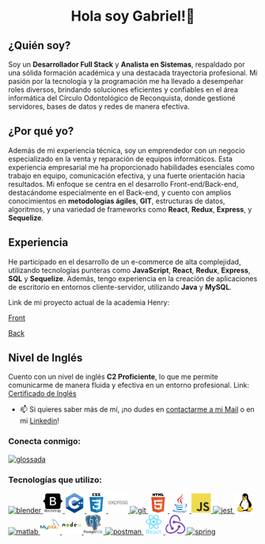 <h1 align="center">Hola soy Gabriel!👋</h1>
<h3 align="center"><h2>¿Quién soy?</h2> <p>Soy un <strong>Desarrollador Full Stack</strong> y <strong>Analista en Sistemas</strong>, respaldado por una sólida formación académica y una destacada trayectoria profesional. Mi pasión por la tecnología y la programación me ha llevado a desempeñar roles diversos, brindando soluciones eficientes y confiables en el área informática del Círculo Odontológico de Reconquista, donde gestioné servidores, bases de datos y redes de manera efectiva.</p> <h2>¿Por qué yo?</h2> <p>Además de mi experiencia técnica, soy un emprendedor con un negocio especializado en la venta y reparación de equipos informáticos. Esta experiencia empresarial me ha proporcionado habilidades esenciales como trabajo en equipo, comunicación efectiva, y una fuerte orientación hacia resultados. Mi enfoque se centra en el desarrollo Front-end/Back-end, destacándome especialmente en el Back-end, y cuento con amplios conocimientos en <strong>metodologías ágiles</strong>, <strong>GIT</strong>, estructuras de datos, algoritmos, y una variedad de frameworks como <strong>React</strong>, <strong>Redux</strong>, <strong>Express</strong>, y <strong>Sequelize</strong>.</p> <h2>Experiencia</h2> <p>He participado en el desarrollo de un e-commerce de alta complejidad, utilizando tecnologías punteras como <strong>JavaScript</strong>, <strong>React</strong>, <strong>Redux</strong>, <strong>Express</strong>, <strong>SQL</strong> y <strong>Sequelize</strong>. Además, tengo experiencia en la creación de aplicaciones de escritorio en entornos cliente-servidor, utilizando <strong>Java</strong> y <strong>MySQL</strong>.</p>Link de mi proyecto actual de la academia Henry: <p><a href="https://github.com/MatiasIvanM/Super-market-Repo-FrontEnd" target="_blank">Front</a><p> <p><a href="https://github.com/alemannc/Super-market-shop" target="_blank">Back</a><p> <p> <h2>Nivel de Inglés</h2> <p>Cuento con un nivel de inglés <strong>C2 Proficiente</strong>, lo que me permite comunicarme de manera fluida y efectiva en un entorno profesional. Link: <a href="https://www.efset.org/cert/KeZwRB" target="_blank">Certificado de Inglés</a></p></h3>


- 📫 Si quieres saber más de mí, ¡no dudes en <a href="mailto:gabriellossada@gmail.com">contactarme a mi Mail</a> o en mi <a href="https://www.linkedin.com/in/glossada/" target="_blank">Linkedin</a>!

<h3 align="left">Conecta conmigo:</h3>
<p align="left">
<a href="https://linkedin.com/in/glossada" target="blank"><img align="center" src="https://raw.githubusercontent.com/rahuldkjain/github-profile-readme-generator/master/src/images/icons/Social/linked-in-alt.svg" alt="glossada" height="30" width="40" /></a>
</p>

<h3 align="left">Tecnologías que utilizo:</h3>
<p align="left"> <a href="https://www.blender.org/" target="_blank" rel="noreferrer"> <img src="https://download.blender.org/branding/community/blender_community_badge_white.svg" alt="blender" width="40" height="40"/> </a> <a href="https://getbootstrap.com" target="_blank" rel="noreferrer"> <img src="https://raw.githubusercontent.com/devicons/devicon/master/icons/bootstrap/bootstrap-plain-wordmark.svg" alt="bootstrap" width="40" height="40"/> </a> <a href="https://www.w3schools.com/cpp/" target="_blank" rel="noreferrer"> <img src="https://raw.githubusercontent.com/devicons/devicon/master/icons/cplusplus/cplusplus-original.svg" alt="cplusplus" width="40" height="40"/> </a> <a href="https://www.w3schools.com/css/" target="_blank" rel="noreferrer"> <img src="https://raw.githubusercontent.com/devicons/devicon/master/icons/css3/css3-original-wordmark.svg" alt="css3" width="40" height="40"/> </a> <a href="https://expressjs.com" target="_blank" rel="noreferrer"> <img src="https://raw.githubusercontent.com/devicons/devicon/master/icons/express/express-original-wordmark.svg" alt="express" width="40" height="40"/> </a> <a href="https://git-scm.com/" target="_blank" rel="noreferrer"> <img src="https://www.vectorlogo.zone/logos/git-scm/git-scm-icon.svg" alt="git" width="40" height="40"/> </a> <a href="https://www.w3.org/html/" target="_blank" rel="noreferrer"> <img src="https://raw.githubusercontent.com/devicons/devicon/master/icons/html5/html5-original-wordmark.svg" alt="html5" width="40" height="40"/> </a> <a href="https://www.java.com" target="_blank" rel="noreferrer"> <img src="https://raw.githubusercontent.com/devicons/devicon/master/icons/java/java-original.svg" alt="java" width="40" height="40"/> </a> <a href="https://developer.mozilla.org/en-US/docs/Web/JavaScript" target="_blank" rel="noreferrer"> <img src="https://raw.githubusercontent.com/devicons/devicon/master/icons/javascript/javascript-original.svg" alt="javascript" width="40" height="40"/> </a> <a href="https://jestjs.io" target="_blank" rel="noreferrer"> <img src="https://www.vectorlogo.zone/logos/jestjsio/jestjsio-icon.svg" alt="jest" width="40" height="40"/> </a> <a href="https://www.linux.org/" target="_blank" rel="noreferrer"> <img src="https://raw.githubusercontent.com/devicons/devicon/master/icons/linux/linux-original.svg" alt="linux" width="40" height="40"/> </a> <a href="https://www.mathworks.com/" target="_blank" rel="noreferrer"> <img src="https://upload.wikimedia.org/wikipedia/commons/2/21/Matlab_Logo.png" alt="matlab" width="40" height="40"/> </a> <a href="https://www.mysql.com/" target="_blank" rel="noreferrer"> <img src="https://raw.githubusercontent.com/devicons/devicon/master/icons/mysql/mysql-original-wordmark.svg" alt="mysql" width="40" height="40"/> </a> <a href="https://nodejs.org" target="_blank" rel="noreferrer"> <img src="https://raw.githubusercontent.com/devicons/devicon/master/icons/nodejs/nodejs-original-wordmark.svg" alt="nodejs" width="40" height="40"/> </a> <a href="https://www.postgresql.org" target="_blank" rel="noreferrer"> <img src="https://raw.githubusercontent.com/devicons/devicon/master/icons/postgresql/postgresql-original-wordmark.svg" alt="postgresql" width="40" height="40"/> </a> <a href="https://postman.com" target="_blank" rel="noreferrer"> <img src="https://www.vectorlogo.zone/logos/getpostman/getpostman-icon.svg" alt="postman" width="40" height="40"/> </a> <a href="https://reactjs.org/" target="_blank" rel="noreferrer"> <img src="https://raw.githubusercontent.com/devicons/devicon/master/icons/react/react-original-wordmark.svg" alt="react" width="40" height="40"/> </a> <a href="https://redux.js.org" target="_blank" rel="noreferrer"> <img src="https://raw.githubusercontent.com/devicons/devicon/master/icons/redux/redux-original.svg" alt="redux" width="40" height="40"/> </a> <a href="https://spring.io/" target="_blank" rel="noreferrer"> <img src="https://www.vectorlogo.zone/logos/springio/springio-icon.svg" alt="spring" width="40" height="40"/> </a> </p>

